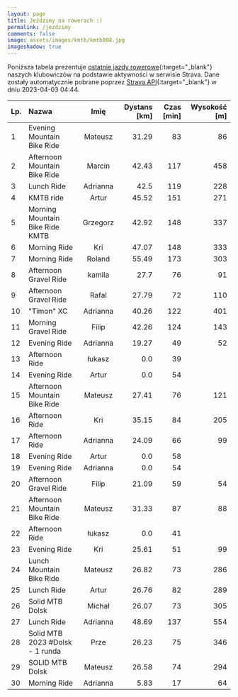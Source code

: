 ```yaml
---
layout: page
title: Jeździmy na rowerach :)
permalink: /jezdzimy
comments: false
image: assets/images/kmtb/kmtb008.jpg
imageshadow: true
---
```


Poniższa tabela prezentuje [ostatnie jazdy rowerowe](https://www.strava.com/clubs/336381){:target="_blank"} naszych klubowiczów na podstawie aktywności w serwisie Strava. Dane zostały automatycznie pobrane poprzez [Strava API](https://developers.strava.com/docs/reference/#api-Clubs-getClubActivitiesById){:target="_blank"} w dniu 2023-04-03 04:44.

Lp. | Nazwa | Imię | Dystans [km] | Czas [min] | Wysokość [m]
:--- | :--- | :---: | ---: | ---: | ---:
1|Evening Mountain Bike Ride|Mateusz|31.29|83|86
2|Afternoon Mountain Bike Ride|Marcin|42.43|117|458
3|Lunch Ride|Adrianna|42.5|119|228
4|KMTB ride|Artur|45.52|151|271
5|Morning Mountain Bike Ride KMTB|Grzegorz|42.92|148|337
6|Morning Ride|Kri|47.07|148|333
7|Morning Ride|Roland|55.49|173|303
8|Afternoon Gravel Ride|kamila|27.7|76|91
9|Afternoon Gravel Ride|Rafal|27.79|72|110
10|"Timon" XC |Adrianna|40.26|122|401
11|Morning Gravel Ride|Filip|42.26|124|143
12|Evening Ride|Adrianna|19.27|49|52
13|Afternoon Ride|łukasz|0.0|39|
14|Evening Ride|Artur|0.0|54|
15|Afternoon Mountain Bike Ride|Mateusz|27.41|76|121
16|Afternoon Ride|Kri|35.15|84|205
17|Afternoon Ride|Adrianna|24.09|66|99
18|Evening Ride|Artur|0.0|58|
19|Evening Ride|Adrianna|0.0|54|
20|Afternoon Gravel Ride|Filip|21.09|59|54
21|Afternoon Mountain Bike Ride|Mateusz|31.33|87|88
22|Afternoon Ride|łukasz|0.0|41|
23|Evening Ride|Kri|25.61|51|99
24|Lunch Mountain Bike Ride|Mateusz|26.82|73|286
25|Lunch Ride|Artur|26.76|82|289
26|Solid MTB Dolsk|Michał|26.07|73|305
27|Lunch Ride|Adrianna|48.69|137|554
28|Solid MTB 2023 #Dolsk - 1 runda|Prze|26.23|75|346
29|SOLID MTB Dolsk|Mateusz|26.58|74|294
30|Morning Ride|Adrianna|5.83|17|64
